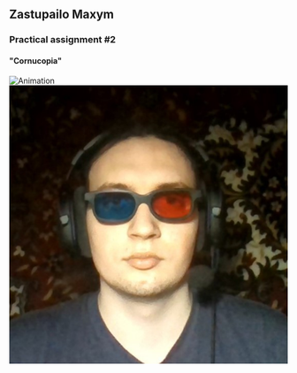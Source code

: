 <h2> Zastupailo Maxym</h2>
<h3>Practical assignment #2 </h3>
<h4>"Cornucopia"</h4>

![Animation](https://github.com/MaxZastupailo/MSVR_Labs/blob/PA2/Animation.gif)
![image info](./images/me.png)
